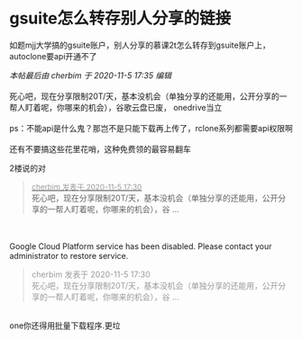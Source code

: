 # gsuite怎么转存别人分享的链接


如题mjj大学搞的gsuite账户，别人分享的慕课2t怎么转存到gsuite账户上，autoclone要api开通不了<img src="static/image/smiley/yct/014.gif" smilieid="45" border="0" alt="" /> 

<i class="pstatus"> 本帖最后由 cherbim 于 2020-11-5 17:35 编辑 </i><br />
<br />
死心吧，现在分享限制20T/天，基本没机会（单独分享的还能用，公开分享的一帮人盯着呢，你哪来的机会），谷歌云盘已废， onedrive当立<br />
<br />
ps：不能api是什么鬼？那岂不是只能下载再上传了，rclone系列都需要api权限啊<br />
<br />
还有不要搞这些花里花哨，这种免费领的最容易翻车

2楼说的对

<div class="quote"><blockquote><font size="2"><a href="https://www.hostloc.com/forum.php?mod=redirect&amp;goto=findpost&amp;pid=9407658&amp;ptid=762868" target="_blank"><font color="#999999">cherbim 发表于 2020-11-5 17:30</font></a></font><br />
死心吧，现在分享限制20T/天，基本没机会（单独分享的还能用，公开分享的一帮人盯着呢，你哪来的机会），谷 ...</blockquote></div><br />
<br />
Google Cloud Platform service has been disabled. Please contact your administrator to restore service.

<div class="quote"><blockquote><font color="#999999">cherbim 发表于 2020-11-5 17:30</font><br />
<font color="#999999">死心吧，现在分享限制20T/天，基本没机会（单独分享的还能用，公开分享的一帮人盯着呢，你哪来的机会），谷 ...</font></blockquote></div><br />
one你还得用批量下载程序.更垃
